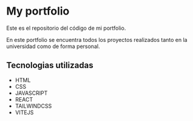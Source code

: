 # My portfolio

Este es el repositorio del código de mi portfolio.

En este portfolio se encuentra todos los proyectos realizados tanto en la universidad como de forma personal.

## Tecnologias utilizadas

- HTML
- CSS
- JAVASCRIPT
- REACT
- TAILWINDCSS
- VITEJS

